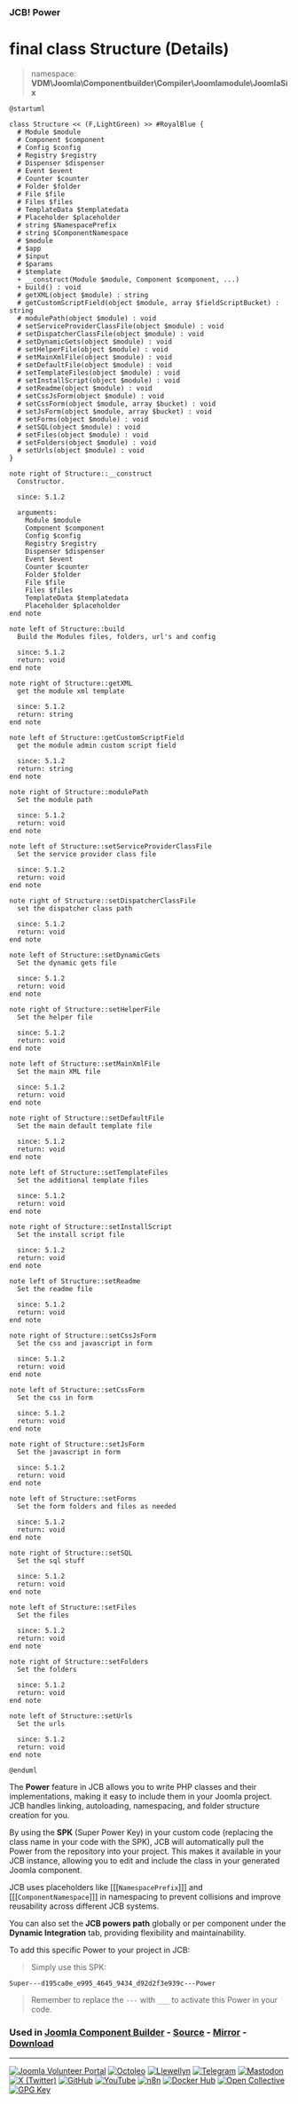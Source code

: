 ### JCB! Power
# final class Structure (Details)
> namespace: **VDM\Joomla\Componentbuilder\Compiler\Joomlamodule\JoomlaSix**

```uml
@startuml

class Structure << (F,LightGreen) >> #RoyalBlue {
  # Module $module
  # Component $component
  # Config $config
  # Registry $registry
  # Dispenser $dispenser
  # Event $event
  # Counter $counter
  # Folder $folder
  # File $file
  # Files $files
  # TemplateData $templatedata
  # Placeholder $placeholder
  # string $NamespacePrefix
  # string $ComponentNamespace
  # $module
  # $app
  # $input
  # $params
  # $template
  + __construct(Module $module, Component $component, ...)
  + build() : void
  # getXML(object $module) : string
  # getCustomScriptField(object $module, array $fieldScriptBucket) : string
  # modulePath(object $module) : void
  # setServiceProviderClassFile(object $module) : void
  # setDispatcherClassFile(object $module) : void
  # setDynamicGets(object $module) : void
  # setHelperFile(object $module) : void
  # setMainXmlFile(object $module) : void
  # setDefaultFile(object $module) : void
  # setTemplateFiles(object $module) : void
  # setInstallScript(object $module) : void
  # setReadme(object $module) : void
  # setCssJsForm(object $module) : void
  # setCssForm(object $module, array $bucket) : void
  # setJsForm(object $module, array $bucket) : void
  # setForms(object $module) : void
  # setSQL(object $module) : void
  # setFiles(object $module) : void
  # setFolders(object $module) : void
  # setUrls(object $module) : void
}

note right of Structure::__construct
  Constructor.

  since: 5.1.2
  
  arguments:
    Module $module
    Component $component
    Config $config
    Registry $registry
    Dispenser $dispenser
    Event $event
    Counter $counter
    Folder $folder
    File $file
    Files $files
    TemplateData $templatedata
    Placeholder $placeholder
end note

note left of Structure::build
  Build the Modules files, folders, url's and config

  since: 5.1.2
  return: void
end note

note right of Structure::getXML
  get the module xml template

  since: 5.1.2
  return: string
end note

note left of Structure::getCustomScriptField
  get the module admin custom script field

  since: 5.1.2
  return: string
end note

note right of Structure::modulePath
  Set the module path

  since: 5.1.2
  return: void
end note

note left of Structure::setServiceProviderClassFile
  Set the service provider class file

  since: 5.1.2
  return: void
end note

note right of Structure::setDispatcherClassFile
  set the dispatcher class path

  since: 5.1.2
  return: void
end note

note left of Structure::setDynamicGets
  Set the dynamic gets file

  since: 5.1.2
  return: void
end note

note right of Structure::setHelperFile
  Set the helper file

  since: 5.1.2
  return: void
end note

note left of Structure::setMainXmlFile
  Set the main XML file

  since: 5.1.2
  return: void
end note

note right of Structure::setDefaultFile
  Set the main default template file

  since: 5.1.2
  return: void
end note

note left of Structure::setTemplateFiles
  Set the additional template files

  since: 5.1.2
  return: void
end note

note right of Structure::setInstallScript
  Set the install script file

  since: 5.1.2
  return: void
end note

note left of Structure::setReadme
  Set the readme file

  since: 5.1.2
  return: void
end note

note right of Structure::setCssJsForm
  Set the css and javascript in form

  since: 5.1.2
  return: void
end note

note left of Structure::setCssForm
  Set the css in form

  since: 5.1.2
  return: void
end note

note right of Structure::setJsForm
  Set the javascript in form

  since: 5.1.2
  return: void
end note

note left of Structure::setForms
  Set the form folders and files as needed

  since: 5.1.2
  return: void
end note

note right of Structure::setSQL
  Set the sql stuff

  since: 5.1.2
  return: void
end note

note left of Structure::setFiles
  Set the files

  since: 5.1.2
  return: void
end note

note right of Structure::setFolders
  Set the folders

  since: 5.1.2
  return: void
end note

note left of Structure::setUrls
  Set the urls

  since: 5.1.2
  return: void
end note

@enduml
```

The **Power** feature in JCB allows you to write PHP classes and their implementations,
making it easy to include them in your Joomla project. JCB handles linking, autoloading,
namespacing, and folder structure creation for you.

By using the **SPK** (Super Power Key) in your custom code (replacing the class name
in your code with the SPK), JCB will automatically pull the Power from the repository
into your project. This makes it available in your JCB instance, allowing you to edit
and include the class in your generated Joomla component.

JCB uses placeholders like [[[`NamespacePrefix`]]] and [[[`ComponentNamespace`]]] in
namespacing to prevent collisions and improve reusability across different JCB systems.

You can also set the **JCB powers path** globally or per component under the
**Dynamic Integration** tab, providing flexibility and maintainability.

To add this specific Power to your project in JCB:

> Simply use this SPK:
```
Super---d195ca0e_e995_4645_9434_d92d2f3e939c---Power
```
> Remember to replace the `---` with `___` to activate this Power in your code.

### Used in [Joomla Component Builder](https://www.joomlacomponentbuilder.com) - [Source](https://git.vdm.dev/joomla/Component-Builder) - [Mirror](https://github.com/vdm-io/Joomla-Component-Builder) - [Download](https://git.vdm.dev/joomla/pkg-component-builder/releases)

---
[![Joomla Volunteer Portal](https://img.shields.io/badge/-Joomla-gold?logo=joomla)](https://volunteers.joomla.org/joomlers/1396-llewellyn-van-der-merwe "Join Llewellyn on the Joomla Volunteer Portal: Shaping the Future Together!") [![Octoleo](https://img.shields.io/badge/-Octoleo-black?logo=linux)](https://git.vdm.dev/octoleo "--quiet") [![Llewellyn](https://img.shields.io/badge/-Llewellyn-ffffff?logo=gitea)](https://git.vdm.dev/Llewellyn "Collaborate and Innovate with Llewellyn on Git: Building a Better Code Future!") [![Telegram](https://img.shields.io/badge/-Telegram-blue?logo=telegram)](https://t.me/Joomla_component_builder "Join Llewellyn and the Community on Telegram: Building Joomla Components Together!") [![Mastodon](https://img.shields.io/badge/-Mastodon-9e9eec?logo=mastodon)](https://joomla.social/@llewellyn "Connect and Engage with Llewellyn on Joomla Social: Empowering Communities, One Post at a Time!") [![X (Twitter)](https://img.shields.io/badge/-X-black?logo=x)](https://x.com/llewellynvdm "Join the Conversation with Llewellyn on X: Where Ideas Take Flight!") [![GitHub](https://img.shields.io/badge/-GitHub-181717?logo=github)](https://github.com/Llewellynvdm "Build, Innovate, and Thrive with Llewellyn on GitHub: Turning Ideas into Impact!") [![YouTube](https://img.shields.io/badge/-YouTube-ff0000?logo=youtube)](https://www.youtube.com/@OctoYou "Explore, Learn, and Create with Llewellyn on YouTube: Your Gateway to Inspiration!") [![n8n](https://img.shields.io/badge/-n8n-black?logo=n8n)](https://n8n.io/creators/octoleo "Effortless Automation and Impactful Workflows with Llewellyn on n8n!") [![Docker Hub](https://img.shields.io/badge/-Docker-grey?logo=docker)](https://hub.docker.com/u/llewellyn "Llewellyn on Docker: Containerize Your Creativity!") [![Open Collective](https://img.shields.io/badge/-Donate-green?logo=opencollective)](https://opencollective.com/joomla-component-builder "Donate towards JCB: Help Llewellyn financially so he can continue developing this great tool!") [![GPG Key](https://img.shields.io/badge/-GPG-blue?logo=gnupg)](https://git.vdm.dev/Llewellyn/gpg "Unlock Trust and Security with Llewellyn's GPG Key: Your Gateway to Verified Connections!")